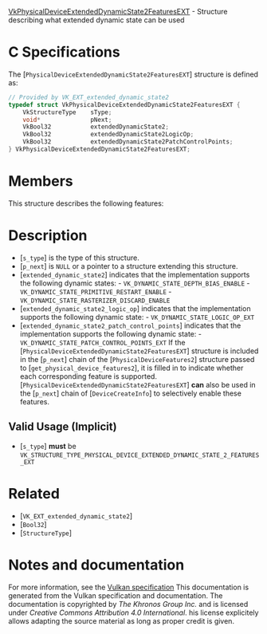 [VkPhysicalDeviceExtendedDynamicState2FeaturesEXT](https://www.khronos.org/registry/vulkan/specs/1.3-extensions/man/html/VkPhysicalDeviceExtendedDynamicState2FeaturesEXT.html) - Structure describing what extended dynamic state can be used

# C Specifications
The [`PhysicalDeviceExtendedDynamicState2FeaturesEXT`] structure is
defined as:
```c
// Provided by VK_EXT_extended_dynamic_state2
typedef struct VkPhysicalDeviceExtendedDynamicState2FeaturesEXT {
    VkStructureType    sType;
    void*              pNext;
    VkBool32           extendedDynamicState2;
    VkBool32           extendedDynamicState2LogicOp;
    VkBool32           extendedDynamicState2PatchControlPoints;
} VkPhysicalDeviceExtendedDynamicState2FeaturesEXT;
```

# Members
This structure describes the following features:

# Description
- [`s_type`] is the type of this structure.
- [`p_next`] is `NULL` or a pointer to a structure extending this structure.
- [`extended_dynamic_state2`] indicates that the implementation supports the following dynamic states:  - `VK_DYNAMIC_STATE_DEPTH_BIAS_ENABLE`  - `VK_DYNAMIC_STATE_PRIMITIVE_RESTART_ENABLE`  - `VK_DYNAMIC_STATE_RASTERIZER_DISCARD_ENABLE` 
- [`extended_dynamic_state2_logic_op`] indicates that the implementation supports the following dynamic state:  - `VK_DYNAMIC_STATE_LOGIC_OP_EXT` 
- [`extended_dynamic_state2_patch_control_points`] indicates that the implementation supports the following dynamic state:  - `VK_DYNAMIC_STATE_PATCH_CONTROL_POINTS_EXT` 
If the [`PhysicalDeviceExtendedDynamicState2FeaturesEXT`] structure is included in the [`p_next`] chain of the
[`PhysicalDeviceFeatures2`] structure passed to
[`get_physical_device_features2`], it is filled in to indicate whether each
corresponding feature is supported.
[`PhysicalDeviceExtendedDynamicState2FeaturesEXT`] **can**  also be used in the [`p_next`] chain of
[`DeviceCreateInfo`] to selectively enable these features.
## Valid Usage (Implicit)
-  [`s_type`] **must**  be `VK_STRUCTURE_TYPE_PHYSICAL_DEVICE_EXTENDED_DYNAMIC_STATE_2_FEATURES_EXT`

# Related
- [`VK_EXT_extended_dynamic_state2`]
- [`Bool32`]
- [`StructureType`]

# Notes and documentation
For more information, see the [Vulkan specification](https://www.khronos.org/registry/vulkan/specs/1.3-extensions/html/vkspec.html)
This documentation is generated from the Vulkan specification and documentation.
The documentation is copyrighted by *The Khronos Group Inc.* and is licensed under *Creative Commons Attribution 4.0 International*.
his license explicitely allows adapting the source material as long as proper credit is given.
        